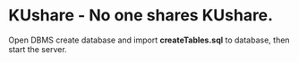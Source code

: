 # KUshare - No one shares KUshare.

Open DBMS create database and import **createTables.sql** to database, then start the server.
